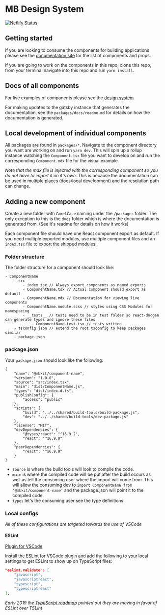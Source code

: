 # MB Design System

[![Netlify Status](https://api.netlify.com/api/v1/badges/2777df6c-361b-42f4-b149-c6672212a3db/deploy-status)](https://app.netlify.com/sites/friendly-bose-a575fc/deploys)

## Getting started

If you are looking to consume the components for building applications please see the [documentation site](https://friendly-bose-a575fc.netlify.com) for the list of components and props. 

If you are going to work on the components in this repo; clone this repo, from your terminal navigate into this repo and run `yarn install`. 

## Docs of all components

For live examples of components please see the [design system](https://friendly-bose-a575fc.netlify.com)

For making updates to the gatsby instance that generates the documentation, see the `packages/docs/readme.md` for details on how the documentation is generated.

## Local development of individual components

All packages are found in `packages/*`. Navigate to the component directory you want are working on and run `yarn dev`. This will spin up a rollup instance watching the `Component.tsx` file you want to develop on and run the corresponding `Component.mdx` file for the visual example. 

*Note that the mdx file is injected with the corresponding component so you do not have to import it on it's own.* This is because the documentation can be used in multiple places (docs/local development) and the resolution path can change. 

## Adding a new component

Create a new folder with `CamelCase` naming under the `/packages` folder. The only exception to this is the `docs` folder which is where the documentation is generated from. (See it's readme for details on how it works)

Each component file should have one React component export as default. If you need multiple exported modules, use multiple component files and an `index.tsx` file to export the shipped modules. 

### Folder structure

The folder structure for a component should look like: 

```
- ComponentName
    - src
        - index.tsx // Always export components as named exports
        - ComponentName.tsx // Actual component should export as default
        - ComponentName.mdx // Documentation for viewing live components
        - ComponentName.module.scss // styles using CSS Modules for namespacing
        - __tests__ // tests need to be in test folder so react-docgen can generate types and ignore these files
            - ComponentName.test.tsx // tests written
    - tsconfig.json // extend the root tsconfig to keep packages similar
    - package.json
```

### package.json

Your `package.json` should look like the following:

```
{
    "name": "@mbkit/component-name",
    "version": "1.0.0",
    "source": "src/index.tsx",
    "main": "dist/ComponentName.js",
    "types": "dist/index.d.ts",
    "publishConfig": {
        "access": "public"
    },
    "scripts": {
        "build": "../../shared/build-tools/build-package.js",
        "dev": "../../shared/build-tools/dev-package.js"
    },
    "license": "MIT",
    "devDependencies": {
        "@types/react": "^16.9.2",
        "react": "^16.9.0"
    },
    "peerDependencies": {
        "react": "^16.9.0"
    }
}
```

- `source` is where the build tools will look to compile the code. 
- `main` is where the compiled code will be put after the build occurs as well as tell the consuming user where the import will come from. This will allow the consuming dev to `import ComponentName from '@mbkit/component-name'` and the package.json will point it to the compiled code.
- `types` let's the consuming user see the type definitions

### Local configs

*All of these configurations are targeted towards the use of VSCode*

#### ESLint

[Plugin for VSCode](https://marketplace.visualstudio.com/items?itemName=dbaeumer.vscode-eslint)

Install the ESLint for VSCode plugin and add the following to your local settings to get ESLint to show up on TypeScript files:

```JSON
"eslint.validate": [
    "javascript",
    "javascriptreact",
    "typescript",
    "typescriptreact"
],
```

*Early 2019 the [TypeScript roadmap](https://marketplace.visualstudio.com/items?itemName=dbaeumer.vscode-eslint) pointed out they are moving in favor of ESLint over TSLint*